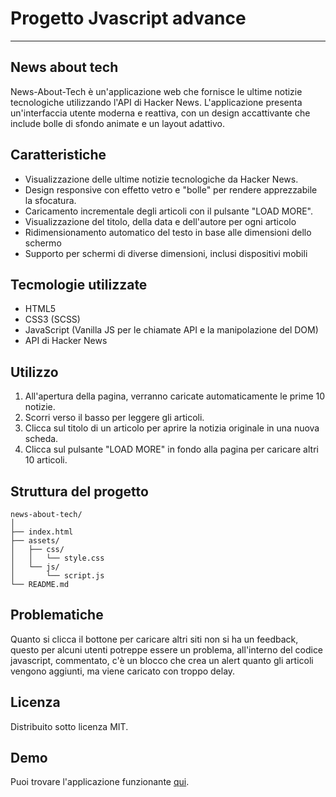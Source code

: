 # Progetto Jvascript advance
---
## News about tech

News-About-Tech è un'applicazione web che fornisce le ultime notizie tecnologiche utilizzando l'API di Hacker News. L'applicazione presenta un'interfaccia utente moderna e reattiva, con un design accattivante che include bolle di sfondo animate e un layout adattivo.

## Caratteristiche

- Visualizzazione delle ultime notizie tecnologiche da Hacker News.
- Design responsive con effetto vetro e "bolle" per rendere apprezzabile la sfocatura.
- Caricamento incrementale degli articoli con il pulsante "LOAD MORE".
- Visualizzazione del titolo, della data e dell'autore per ogni articolo
- Ridimensionamento automatico del testo in base alle dimensioni dello schermo
- Supporto per schermi di diverse dimensioni, inclusi dispositivi mobili

## Tecmologie utilizzate 

- HTML5
- CSS3 (SCSS)
- JavaScript (Vanilla JS per le chiamate API e la manipolazione del DOM)
- API di Hacker News

## Utilizzo 

1. All'apertura della pagina, verranno caricate automaticamente le prime 10 notizie.
2. Scorri verso il basso per leggere gli articoli.
3. Clicca sul titolo di un articolo per aprire la notizia originale in una nuova scheda.
4. Clicca sul pulsante "LOAD MORE" in fondo alla pagina per caricare altri 10 articoli.

## Struttura del progetto 

```
news-about-tech/
│
├── index.html
├── assets/
│   ├── css/
│   │   └── style.css
│   └── js/
│       └── script.js
└── README.md
```

## Problematiche

Quanto si clicca il bottone per caricare altri siti non si ha un feedback, questo per alcuni utenti potreppe essere un problema, all'interno del codice javascript, commentato, c'è un blocco che crea un alert quanto gli articoli vengono aggiunti, ma viene caricato con troppo delay.

## Licenza

Distribuito sotto licenza MIT.

## Demo 

Puoi trovare l'applicazione funzionante [qui](https://news-about-tech.netlify.app).